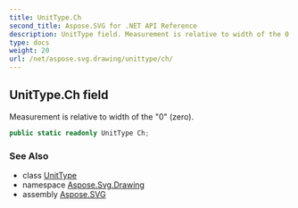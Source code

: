 ```yaml
---
title: UnitType.Ch
second_title: Aspose.SVG for .NET API Reference
description: UnitType field. Measurement is relative to width of the 0 zero
type: docs
weight: 20
url: /net/aspose.svg.drawing/unittype/ch/
---
```

## UnitType.Ch field

Measurement is relative to width of the "0" (zero).

```csharp
public static readonly UnitType Ch;
```

### See Also

* class [UnitType](../)
* namespace [Aspose.Svg.Drawing](../../unittype/)
* assembly [Aspose.SVG](../../../)
